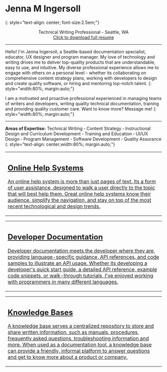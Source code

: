 # Jenna M Ingersoll
{: style="text-align: center; font-size:2.5em;"}

<p style="text-align:center;">Technical Writing Professional - Seattle, WA <br />
  <a href="https://drive.google.com/open?id=0B8WUv5172EuCQndhVzQzY1hQcWxfdmpORG1xMWhjZUM3TmxB">Click to download full resume</a>
</p>

---

Hello! I'm Jenna Ingersoll, a Seattle-based documentation specialist, educator, UX designer and program manager. My love of technology and writing drives me to deliver top-quality products that are understandable, easy to use, and intuitive. My diverse professional experience allows me to engage with others on a personal level - whether its collaborating on comprehensive content strategy plans, working with developers to design and create quality software, or hiring and mentoring top-notch talent.
{: style="width:80%; margin:auto;"}

I am a motivated and proactive professional experienced in managing teams of writers and developers, writing quality technical documentation, training and providing quality customer care. Want to know more? Message me!
{: style="width:80%; margin:auto;"}

---

**Areas of Expertise:** Technical Writing ▫ Content Strategy ▫ Instructional Design and Curriculum Development ▫ Training and Education ▫ UI/UX Design ▫ Program Management ▫ Software Development ▫ Quality Assurance
{: style="text-align: center;width:80%; margin:auto;"}

<table class="card">
  <tr>
     <td><a href="help/overview.html"><h2>Online Help Systems</h2><p>An online help system is more than just pages of text. Its a form of user assistance, designed to walk a user directly to the topic that will best help them. Great online help systems know their audience, simplify the navigation, and stay on top of the most recent technological and design trends.</p></a></td>
  </tr>
</table>

<table class="card">
  <tr>
     <td><a href="dev/overview.html"><h2>Developer Documentation</h2><p>Developer documentation meets the developer where they are, providing language-specific guidance, API references, and code samples to illustrate an API usage. Whether its developing a developer's quick start guide, a detailed API reference, example code snippets, or walk-through tutorials, I've enjoyed working with programmers in many different languages.</p></a></td>
  </tr>
</table>

<table class="card">
  <tr>
     <td><a href="kb/overview.html"><h2>Knowledge Bases</h2><p>A knowledge base serves a centralized repository to store and share written information, such as manuals, procedures, frequently asked questions, troubleshooting information and more. When used as a documentation tool, a knowledge base can provide a friendly, informal platform to answer questions and get to know more about a product or company.</p></a></td>
  </tr>
</table>

